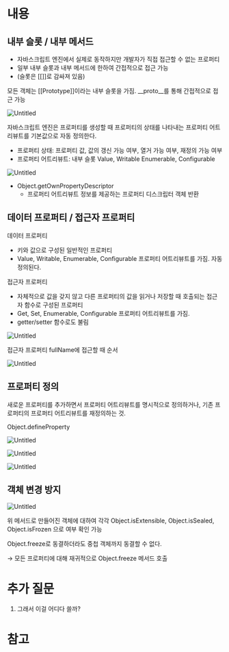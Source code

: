 # 내용

## 내부 슬롯 / 내부 메서드

- 자바스크립트 엔진에서 실제로 동작하지만 개발자가 직접 접근할 수 없는 프로퍼티
- 일부 내부 슬롯과 내부 메서드에 한하여 간접적으로 접근 가능
- (슬롯은 [[]]로 감싸져 있음)

모든 객체는 [[Prototype]]이라는 내부 슬롯을 가짐. __proto__를 통해 간접적으로 접근 가능

![Untitled](https://prod-files-secure.s3.us-west-2.amazonaws.com/97131488-82da-4165-a5d5-b3a1144f5180/ad81082c-4770-434b-ae84-af5a213499c2/Untitled.png)

자바스크립트 엔진은 프로퍼티를 생성할 때 프로퍼티의 상태를 나타내는 프로퍼티 어트리뷰트를 기본값으로 자동 정의한다.

- 프로퍼티 상태: 프로퍼티 값, 값의 갱신 가능 여부, 열거 가능 여부, 재정의 가능 여부
- 프로퍼티 어트리뷰트: 내부 슬롯 Value, Writable Enumerable, Configurable

![Untitled](https://prod-files-secure.s3.us-west-2.amazonaws.com/97131488-82da-4165-a5d5-b3a1144f5180/0015154f-1fbf-4159-9701-07cde4095df5/Untitled.png)

- Object.getOwnPropertyDescriptor
    - 프로퍼티 어트리뷰트 정보를 제공하는 프로퍼티 디스크립터 객체 반환

## 데이터 프로퍼티 / 접근자 프로퍼티

데이터 프로퍼티

- 키와 값으로 구성된 일반적인 프로퍼티
- Value, Writable, Enumerable, Configurable 프로퍼티 어트리뷰트를 가짐. 자동 정의된다.

접근자 프로퍼티

- 자체적으로 값을 갖지 않고 다른 프로퍼티의 값을 읽거나 저장할 때 호출되는 접근자 함수로 구성된 프로퍼티
- Get, Set, Enumerable, Configurable 프로퍼티 어트리뷰트를 가짐.
- getter/setter 함수로도 불림

![Untitled](https://prod-files-secure.s3.us-west-2.amazonaws.com/97131488-82da-4165-a5d5-b3a1144f5180/074d9aef-b1a5-459a-a1b6-31605cd854d5/Untitled.png)

접근자 프로퍼티 fullName에 접근할 때 순서

![Untitled](https://prod-files-secure.s3.us-west-2.amazonaws.com/97131488-82da-4165-a5d5-b3a1144f5180/1e96ad04-b51c-4eae-850a-24a40f9cfc01/Untitled.png)

## 프로퍼티 정의

새로운 프로퍼티를 추가하면서 프로퍼티 어트리뷰트를 명시적으로 정의하거나, 기존 프로퍼티의 프로퍼티 어트리뷰트를 재정의하는 것.

Object.defineProperty

![Untitled](https://prod-files-secure.s3.us-west-2.amazonaws.com/97131488-82da-4165-a5d5-b3a1144f5180/499beca4-2c2a-46a7-8655-90a58ed5a867/Untitled.png)

![Untitled](https://prod-files-secure.s3.us-west-2.amazonaws.com/97131488-82da-4165-a5d5-b3a1144f5180/1221e1c4-c3ac-49f9-95de-524196ba2ab8/Untitled.png)

![Untitled](https://prod-files-secure.s3.us-west-2.amazonaws.com/97131488-82da-4165-a5d5-b3a1144f5180/16236295-3f3d-419c-a40b-f72a0987a91a/Untitled.png)

## 객체 변경 방지

![Untitled](https://prod-files-secure.s3.us-west-2.amazonaws.com/97131488-82da-4165-a5d5-b3a1144f5180/4d3d21ec-362a-4524-a261-0bbc0ecebf91/Untitled.png)

위 메서드로 만들어진 객체에 대하여 각각 Object.isExtensible, Object.isSealed, Object.isFrozen 으로 여부 확인 가능

Object.freeze로 동결하더라도 중첩 객체까지 동결할 수 없다.

→  모든 프로퍼티에 대해 재귀적으로 Object.freeze 메서드 호출

# 추가 질문

1. 그래서 이걸 어디다 쓸까?

# 참고
